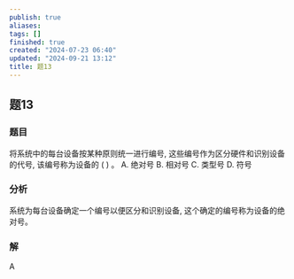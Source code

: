 ```yaml
---
publish: true
aliases: 
tags: []
finished: true
created: "2024-07-23 06:40"
updated: "2024-09-21 13:12"
title: 题13
---
```

## 题13
### 题目
将系统中的每台设备按某种原则统一进行编号, 这些编号作为区分硬件和识别设备的代号, 该编号称为设备的 ( ) 。
A. 绝对号 B. 相对号 C. 类型号 D. 符号
### 分析
系统为每台设备确定一个编号以便区分和识别设备, 这个确定的编号称为设备的绝对号。
### 解
A
